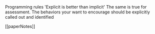 
Programming rules
'Explicit is better than implicit'
The same is true for assessment.
The behaviors your want to encourage should be explicitly called out and identified

[[paperNotes]]
